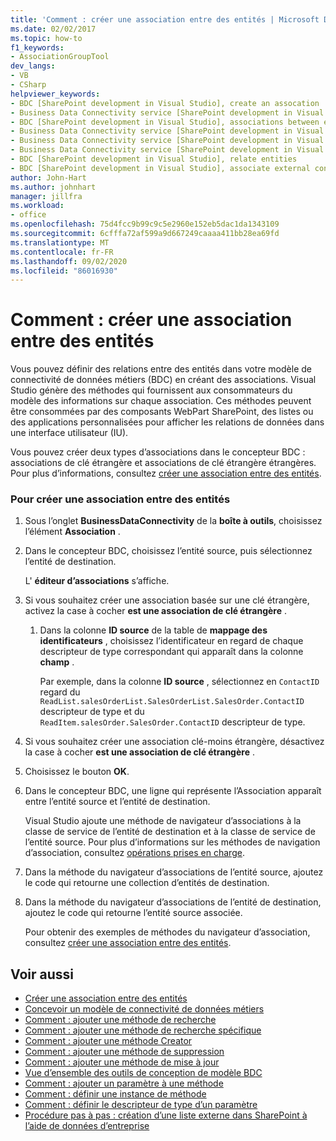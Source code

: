 ```yaml
---
title: 'Comment : créer une association entre des entités | Microsoft Docs'
ms.date: 02/02/2017
ms.topic: how-to
f1_keywords:
- AssociationGroupTool
dev_langs:
- VB
- CSharp
helpviewer_keywords:
- BDC [SharePoint development in Visual Studio], create an assocation
- Business Data Connectivity service [SharePoint development in Visual Studio], associations between entities
- BDC [SharePoint development in Visual Studio], associations between entities
- Business Data Connectivity service [SharePoint development in Visual Studio], create an assocation
- Business Data Connectivity service [SharePoint development in Visual Studio], associate external content types
- Business Data Connectivity service [SharePoint development in Visual Studio], relate entities
- BDC [SharePoint development in Visual Studio], relate entities
- BDC [SharePoint development in Visual Studio], associate external content types
author: John-Hart
ms.author: johnhart
manager: jillfra
ms.workload:
- office
ms.openlocfilehash: 75d4fcc9b99c9c5e2960e152eb5dac1da1343109
ms.sourcegitcommit: 6cfffa72af599a9d667249caaaa411bb28ea69fd
ms.translationtype: MT
ms.contentlocale: fr-FR
ms.lasthandoff: 09/02/2020
ms.locfileid: "86016930"
---
```

# <a name="how-to-create-an-association-between-entities"></a>Comment : créer une association entre des entités
  Vous pouvez définir des relations entre des entités dans votre modèle de connectivité de données métiers (BDC) en créant des associations. Visual Studio génère des méthodes qui fournissent aux consommateurs du modèle des informations sur chaque association. Ces méthodes peuvent être consommées par des composants WebPart SharePoint, des listes ou des applications personnalisées pour afficher les relations de données dans une interface utilisateur (IU).

 Vous pouvez créer deux types d’associations dans le concepteur BDC : associations de clé étrangère et associations de clé étrangère étrangères. Pour plus d’informations, consultez [créer une association entre des entités](../sharepoint/creating-an-association-between-entities.md).

### <a name="to-create-an-association-between-entities"></a>Pour créer une association entre des entités

1. Sous l’onglet **BusinessDataConnectivity** de la **boîte à outils**, choisissez l’élément **Association** .

2. Dans le concepteur BDC, choisissez l’entité source, puis sélectionnez l’entité de destination.

     L' **éditeur d’associations** s’affiche.

3. Si vous souhaitez créer une association basée sur une clé étrangère, activez la case à cocher **est une association de clé étrangère** .

    1. Dans la colonne **ID source** de la table de **mappage des identificateurs** , choisissez l’identificateur en regard de chaque descripteur de type correspondant qui apparaît dans la colonne **champ** .

         Par exemple, dans la colonne **ID source** , sélectionnez en `ContactID` regard du `ReadList.salesOrderList.SalesOrderList.SalesOrder.ContactID` descripteur de type et du `ReadItem.salesOrder.SalesOrder.ContactID` descripteur de type.

4. Si vous souhaitez créer une association clé-moins étrangère, désactivez la case à cocher **est une association de clé étrangère** .

5. Choisissez le bouton **OK**.

6. Dans le concepteur BDC, une ligne qui représente l’Association apparaît entre l’entité source et l’entité de destination.

     Visual Studio ajoute une méthode de navigateur d’associations à la classe de service de l’entité de destination et à la classe de service de l’entité source. Pour plus d’informations sur les méthodes de navigation d’association, consultez [opérations prises en charge](/previous-versions/office/developer/sharepoint-2010/ee557363(v=office.14)).

7. Dans la méthode du navigateur d’associations de l’entité source, ajoutez le code qui retourne une collection d’entités de destination.

8. Dans la méthode du navigateur d’associations de l’entité de destination, ajoutez le code qui retourne l’entité source associée.

     Pour obtenir des exemples de méthodes du navigateur d’association, consultez [créer une association entre des entités](../sharepoint/creating-an-association-between-entities.md).

## <a name="see-also"></a>Voir aussi
- [Créer une association entre des entités](../sharepoint/creating-an-association-between-entities.md)
- [Concevoir un modèle de connectivité de données métiers](../sharepoint/designing-a-business-data-connectivity-model.md)
- [Comment : ajouter une méthode de recherche](../sharepoint/how-to-add-a-finder-method.md)
- [Comment : ajouter une méthode de recherche spécifique](../sharepoint/how-to-add-a-specific-finder-method.md)
- [Comment : ajouter une méthode Creator](../sharepoint/how-to-add-a-creator-method.md)
- [Comment : ajouter une méthode de suppression](../sharepoint/how-to-add-a-deleter-method.md)
- [Comment : ajouter une méthode de mise à jour](../sharepoint/how-to-add-an-updater-method.md)
- [Vue d’ensemble des outils de conception de modèle BDC](../sharepoint/bdc-model-design-tools-overview.md)
- [Comment : ajouter un paramètre à une méthode](../sharepoint/how-to-add-a-parameter-to-a-method.md)
- [Comment : définir une instance de méthode](../sharepoint/how-to-define-a-method-instance.md)
- [Comment : définir le descripteur de type d’un paramètre](../sharepoint/how-to-define-the-type-descriptor-of-a-parameter.md)
- [Procédure pas à pas : création d’une liste externe dans SharePoint à l’aide de données d’entreprise](../sharepoint/walkthrough-creating-an-external-list-in-sharepoint-by-using-business-data.md)
